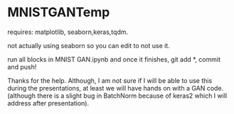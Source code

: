 # MNISTGANTemp
requires:
matplotlib, seaborn,keras,tqdm.

not actually using seaborn so you can edit to not use it.


run all blocks in MNIST GAN.ipynb and once it finishes, git add *, commit and push!

Thanks for the help. Although, I am not sure if I will be able to use this during the presentations, at least we 
will have hands on with a GAN code. (although there is a slight bug in BatchNorm because of keras2 which I will address after
presentation).

